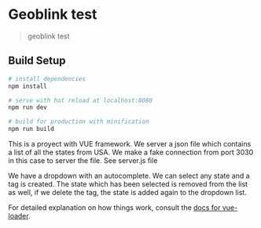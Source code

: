 # Geoblink test

> geoblink test

## Build Setup

``` bash
# install dependencies
npm install

# serve with hot reload at localhost:8080
npm run dev

# build for production with minification
npm run build
```

This is a proyect with VUE framework. We server a json file which contains a list of all the states from USA. 
We make a fake connection from port 3030 in this case to server the file.
See server.js file

We have a dropdown with an autocomplete. We can select any state and a tag is created. The state which has been selected is removed from the list as well, if we delete the tag, the state is added again to the dropdown list.

For detailed explanation on how things work, consult the [docs for vue-loader](http://vuejs.github.io/vue-loader).
